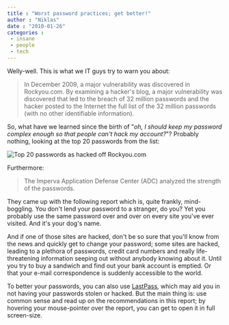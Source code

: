 ```yaml
---
title : "Worst password practices; get better!"
author : "Niklas"
date : "2010-01-26"
categories : 
 - insane
 - people
 - tech
---
```


Welly-well. This is what we IT guys try to warn you about:

> In December 2009, a major vulnerability was discovered in Rockyou.com. By examining a hacker's blog, a major vulnerability was discovered that led to the breach of 32 million passwords and the hacker posted to the Internet the full list of the 32 million passwords (with no other identifiable information).

So, what have we learned since the birth of "_oh, I should keep my password complex enough so that people can't hack my account?_"? Probably nothing, looking at the top 20 passwords from the list:

![Top 20 passwords as hacked off Rockyou.com](https://niklasblog.com/wp-content/2010-01-26-passwords.jpg)

Furthermore:

> The Imperva Application Defense Center (ADC) analyzed the strength of the passwords.

They came up with the following report which is, quite frankly, mind-boggling. You don't lend your password to a stranger, do you? Yet you probably use the same password over and over on every site you've ever visited. And it's your dog's name.

And if one of those sites are hacked, don't be so sure that you'll know from the news and quickly get to change your password; some sites are hacked, leading to a plethora of passwords, credit card numbers and really life-threatening information seeping out without anybody knowing about it. Until you try to buy a sandwich and find out your bank account is emptied. Or that your e-mail correspondence is suddenly accessible to the world.

To better your passwords, you can also use [LastPass](http://lastpass.com), which may aid you in not having your passwords stolen or hacked. But the main thing is: use common sense and read up on the recommendations in this report; by hovering your mouse-pointer over the report, you can get to open it in full screen-size.
